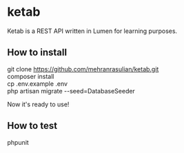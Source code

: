 # ketab

Ketab is a REST API written in Lumen for learning purposes.

## How to install

git clone https://github.com/mehranrasulian/ketab.git  
composer install  
cp .env.example .env  
php artisan migrate --seed=DatabaseSeeder

Now it's ready to use!

## How to test
phpunit
